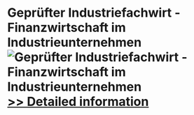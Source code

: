 # Geprüfter Industriefachwirt - Finanzwirtschaft im Industrieunternehmen<br />![Geprüfter Industriefachwirt - Finanzwirtschaft im Industrieunternehmen](https://mycommerce.akamaized.net/api/pimages/P300601276/BIG/300601276.JPG)<br />[>> Detailed information](https://secure.shareit.com/shareit/product.html?productid=300601276&affiliateid=200057808)